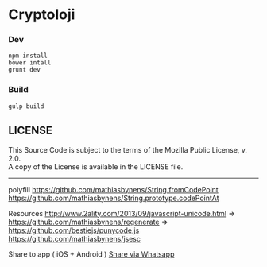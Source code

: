 # Cryptoloji


### Dev

	npm install
	bower intall
	grunt dev
	

### Build

	gulp build
	
	

## LICENSE

This Source Code is subject to the terms of the Mozilla Public License, v. 2.0.  
A copy of the License is available in the LICENSE file.

--------------------------------------------------------------------------------

polyfill 
  https://github.com/mathiasbynens/String.fromCodePoint
  https://github.com/mathiasbynens/String.prototype.codePointAt

Resources
  http://www.2ality.com/2013/09/javascript-unicode.html
  => https://github.com/mathiasbynens/regenerate
  => https://github.com/bestiejs/punycode.js
  https://github.com/mathiasbynens/jsesc

Share to app ( iOS + Android )
  <a href="whatsapp://send?text=The text to share!" data-action="share/whatsapp/share">Share via Whatsapp</a>
